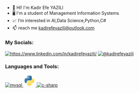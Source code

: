 - 👋 HI! I'm Kadir Efe YAZILI
- 🖥️ I'm a student of Management Information Systems
- 📈 I’m interested in AI,Data Science,Python,C#
- 📫 reach me kadirefeyazili@outlook.com 

<h3 align="left">My Socials:</h3>
<p align="left">
<a href="https://www.linkedin.com/in/kadirefeyazili/" target="blank"><img align="center" src="https://raw.githubusercontent.com/rahuldkjain/github-profile-readme-generator/master/src/images/icons/Social/linked-in-alt.svg" alt="https://www.linkedin.com/in/kadirefeyazili/" height="30" width="40" /></a>
<a href="https://medium.com/@kadirefeyazili" target="blank"><img align="center" src="https://raw.githubusercontent.com/rahuldkjain/github-profile-readme-generator/master/src/images/icons/Social/medium.svg" alt="@kadirefeyazili" height="30" width="40" /></a>
</p>


<h3 align="left">Languages and Tools:</h3>
<p align="left"> <a href="https://www.mysql.com/" target="_blank" rel="noreferrer"> 
<img src="https://pngimg.com/uploads/mysql/mysql_PNG19.png" alt="mysql" width="40" height="40"/> </a> 
  <a href="https://www.python.org" target="_blank" rel="noreferrer">
  <img src="https://raw.githubusercontent.com/devicons/devicon/master/icons/python/python-original.svg" alt="python" width="40" height="40"/> </a> 
  <a href="https://learn.microsoft.com/en-us/dotnet/csharp/" target="_blank" rel="noreferrer">
<img src="https://www.vikingsoftware.com/wp-content/uploads/2024/02/C.png" alt="c-sharp" width="40" height="40"/> 
</a> </p>
